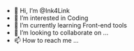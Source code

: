 - 👋 Hi, I’m @Ink4Link
- 👀 I’m interested in Coding
- 🌱 I’m currently learning Front-end tools
- 💞️ I’m looking to collaborate on ...
- 📫 How to reach me ...

<!---
Ink4Link/Ink4Link is a ✨ special ✨ repository because its `README.md` (this file) appears on your GitHub profile.
You can click the Preview link to take a look at your changes.
--->
